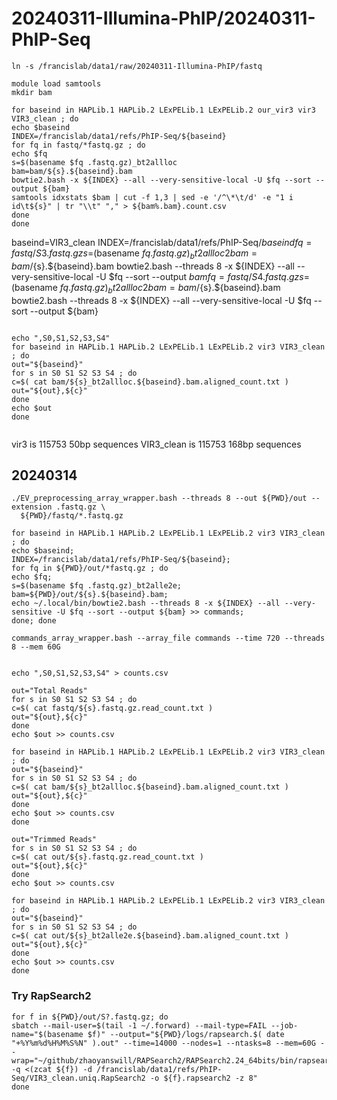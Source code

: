 
#	20240311-Illumina-PhIP/20240311-PhIP-Seq


```
ln -s /francislab/data1/raw/20240311-Illumina-PhIP/fastq
```




```
module load samtools
mkdir bam

for baseind in HAPLib.1 HAPLib.2 LExPELib.1 LExPELib.2 our_vir3 vir3 VIR3_clean ; do
echo $baseind
INDEX=/francislab/data1/refs/PhIP-Seq/${baseind}
for fq in fastq/*fastq.gz ; do
echo $fq
s=$(basename $fq .fastq.gz)_bt2allloc
bam=bam/${s}.${baseind}.bam
bowtie2.bash -x ${INDEX} --all --very-sensitive-local -U $fq --sort --output ${bam}
samtools idxstats $bam | cut -f 1,3 | sed -e '/^\*\t/d' -e "1 i id\t${s}" | tr "\\t" "," > ${bam%.bam}.count.csv
done
done
```



baseind=VIR3_clean
INDEX=/francislab/data1/refs/PhIP-Seq/${baseind}
fq=fastq/S3.fastq.gz 
s=$(basename $fq .fastq.gz)_bt2allloc2
bam=bam/${s}.${baseind}.bam
bowtie2.bash --threads 8 -x ${INDEX} --all --very-sensitive-local -U $fq --sort --output ${bam}
fq=fastq/S4.fastq.gz 
s=$(basename $fq .fastq.gz)_bt2allloc2
bam=bam/${s}.${baseind}.bam
bowtie2.bash --threads 8 -x ${INDEX} --all --very-sensitive-local -U $fq --sort --output ${bam}



```

echo ",S0,S1,S2,S3,S4"
for baseind in HAPLib.1 HAPLib.2 LExPELib.1 LExPELib.2 vir3 VIR3_clean ; do
out="${baseind}"
for s in S0 S1 S2 S3 S4 ; do
c=$( cat bam/${s}_bt2allloc.${baseind}.bam.aligned_count.txt )
out="${out},${c}"
done
echo $out
done


```

vir3 is 115753 50bp sequences
VIR3_clean is 115753 168bp sequences







##	20240314

```
./EV_preprocessing_array_wrapper.bash --threads 8 --out ${PWD}/out --extension .fastq.gz \
  ${PWD}/fastq/*.fastq.gz

```

```
for baseind in HAPLib.1 HAPLib.2 LExPELib.1 LExPELib.2 vir3 VIR3_clean ; do 
echo $baseind; 
INDEX=/francislab/data1/refs/PhIP-Seq/${baseind}; 
for fq in ${PWD}/out/*fastq.gz ; do 
echo $fq; 
s=$(basename $fq .fastq.gz)_bt2alle2e; 
bam=${PWD}/out/${s}.${baseind}.bam; 
echo ~/.local/bin/bowtie2.bash --threads 8 -x ${INDEX} --all --very-sensitive -U $fq --sort --output ${bam} >> commands; 
done; done 

commands_array_wrapper.bash --array_file commands --time 720 --threads 8 --mem 60G 
```


```

echo ",S0,S1,S2,S3,S4" > counts.csv

out="Total Reads"
for s in S0 S1 S2 S3 S4 ; do
c=$( cat fastq/${s}.fastq.gz.read_count.txt )
out="${out},${c}"
done
echo $out >> counts.csv

for baseind in HAPLib.1 HAPLib.2 LExPELib.1 LExPELib.2 vir3 VIR3_clean ; do
out="${baseind}"
for s in S0 S1 S2 S3 S4 ; do
c=$( cat bam/${s}_bt2allloc.${baseind}.bam.aligned_count.txt )
out="${out},${c}"
done
echo $out >> counts.csv
done

out="Trimmed Reads"
for s in S0 S1 S2 S3 S4 ; do
c=$( cat out/${s}.fastq.gz.read_count.txt )
out="${out},${c}"
done
echo $out >> counts.csv

for baseind in HAPLib.1 HAPLib.2 LExPELib.1 LExPELib.2 vir3 VIR3_clean ; do
out="${baseind}"
for s in S0 S1 S2 S3 S4 ; do
c=$( cat out/${s}_bt2alle2e.${baseind}.bam.aligned_count.txt )
out="${out},${c}"
done
echo $out >> counts.csv
done

```




###	Try RapSearch2

```
for f in ${PWD}/out/S?.fastq.gz; do
sbatch --mail-user=$(tail -1 ~/.forward) --mail-type=FAIL --job-name="$(basename $f)" --output="${PWD}/logs/rapsearch.$( date "+%Y%m%d%H%M%S%N" ).out" --time=14000 --nodes=1 --ntasks=8 --mem=60G --wrap="~/github/zhaoyanswill/RAPSearch2/RAPSearch2.24_64bits/bin/rapsearch -q <(zcat ${f}) -d /francislab/data1/refs/PhIP-Seq/VIR3_clean.uniq.RapSearch2 -o ${f}.rapsearch2 -z 8"
done


```

